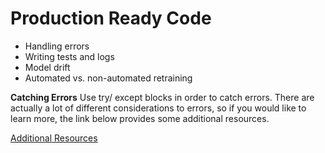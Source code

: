 # Production Ready Code

- Handling errors
- Writing tests and logs
- Model drift
- Automated vs. non-automated retraining

**Catching Errors**
Use try/ except blocks in order to catch errors. There are actually a lot of different considerations to errors, so if you would like to learn more, the link below provides some additional resources.

[Additional Resources](https://docs.python.org/3/tutorial/errors.html)